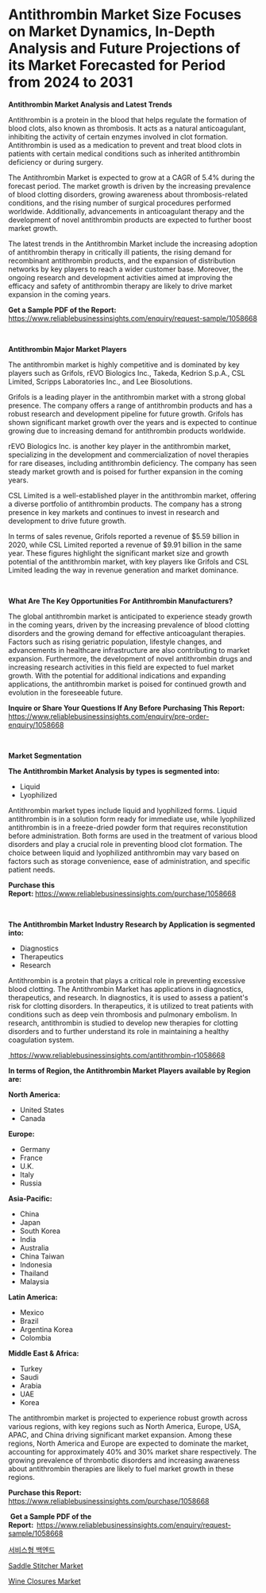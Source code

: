 <p><h1>Antithrombin Market Size Focuses on Market Dynamics, In-Depth Analysis and Future Projections of its Market Forecasted for Period from 2024 to 2031</h1></p><p><strong>Antithrombin Market Analysis and Latest Trends</strong></p>
<p><p>Antithrombin is a protein in the blood that helps regulate the formation of blood clots, also known as thrombosis. It acts as a natural anticoagulant, inhibiting the activity of certain enzymes involved in clot formation. Antithrombin is used as a medication to prevent and treat blood clots in patients with certain medical conditions such as inherited antithrombin deficiency or during surgery.</p><p>The Antithrombin Market is expected to grow at a CAGR of 5.4% during the forecast period. The market growth is driven by the increasing prevalence of blood clotting disorders, growing awareness about thrombosis-related conditions, and the rising number of surgical procedures performed worldwide. Additionally, advancements in anticoagulant therapy and the development of novel antithrombin products are expected to further boost market growth.</p><p>The latest trends in the Antithrombin Market include the increasing adoption of antithrombin therapy in critically ill patients, the rising demand for recombinant antithrombin products, and the expansion of distribution networks by key players to reach a wider customer base. Moreover, the ongoing research and development activities aimed at improving the efficacy and safety of antithrombin therapy are likely to drive market expansion in the coming years.</p></p>
<p><strong>Get a Sample PDF of the Report:&nbsp;</strong> <a href="https://www.reliablebusinessinsights.com/enquiry/request-sample/1058668">https://www.reliablebusinessinsights.com/enquiry/request-sample/1058668</a></p>
<p>&nbsp;</p>
<p><strong>Antithrombin Major Market Players</strong></p>
<p><p>The antithrombin market is highly competitive and is dominated by key players such as Grifols, rEVO Biologics Inc., Takeda, Kedrion S.p.A., CSL Limited, Scripps Laboratories Inc., and Lee Biosolutions. </p><p>Grifols is a leading player in the antithrombin market with a strong global presence. The company offers a range of antithrombin products and has a robust research and development pipeline for future growth. Grifols has shown significant market growth over the years and is expected to continue growing due to increasing demand for antithrombin products worldwide.</p><p>rEVO Biologics Inc. is another key player in the antithrombin market, specializing in the development and commercialization of novel therapies for rare diseases, including antithrombin deficiency. The company has seen steady market growth and is poised for further expansion in the coming years.</p><p>CSL Limited is a well-established player in the antithrombin market, offering a diverse portfolio of antithrombin products. The company has a strong presence in key markets and continues to invest in research and development to drive future growth.</p><p>In terms of sales revenue, Grifols reported a revenue of $5.59 billion in 2020, while CSL Limited reported a revenue of $9.91 billion in the same year. These figures highlight the significant market size and growth potential of the antithrombin market, with key players like Grifols and CSL Limited leading the way in revenue generation and market dominance.</p></p>
<p>&nbsp;</p>
<p><strong>What Are The Key Opportunities For Antithrombin Manufacturers?</strong></p>
<p><p>The global antithrombin market is anticipated to experience steady growth in the coming years, driven by the increasing prevalence of blood clotting disorders and the growing demand for effective anticoagulant therapies. Factors such as rising geriatric population, lifestyle changes, and advancements in healthcare infrastructure are also contributing to market expansion. Furthermore, the development of novel antithrombin drugs and increasing research activities in this field are expected to fuel market growth. With the potential for additional indications and expanding applications, the antithrombin market is poised for continued growth and evolution in the foreseeable future.</p></p>
<p><strong>Inquire or Share Your Questions If Any Before Purchasing This Report:</strong> <a href="https://www.reliablebusinessinsights.com/enquiry/pre-order-enquiry/1058668">https://www.reliablebusinessinsights.com/enquiry/pre-order-enquiry/1058668</a></p>
<p>&nbsp;</p>
<p><strong>Market Segmentation</strong></p>
<p><strong>The Antithrombin Market Analysis by types is segmented into:</strong></p>
<p><ul><li>Liquid</li><li>Lyophilized</li></ul></p>
<p><p>Antithrombin market types include liquid and lyophilized forms. Liquid antithrombin is in a solution form ready for immediate use, while lyophilized antithrombin is in a freeze-dried powder form that requires reconstitution before administration. Both forms are used in the treatment of various blood disorders and play a crucial role in preventing blood clot formation. The choice between liquid and lyophilized antithrombin may vary based on factors such as storage convenience, ease of administration, and specific patient needs.</p></p>
<p><strong>Purchase this Report:&nbsp;</strong><a href="https://www.reliablebusinessinsights.com/purchase/1058668">https://www.reliablebusinessinsights.com/purchase/1058668</a></p>
<p>&nbsp;</p>
<p><strong>The Antithrombin Market Industry Research by Application is segmented into:</strong></p>
<p><ul><li>Diagnostics</li><li>Therapeutics</li><li>Research</li></ul></p>
<p><p>Antithrombin is a protein that plays a critical role in preventing excessive blood clotting. The Antithrombin Market has applications in diagnostics, therapeutics, and research. In diagnostics, it is used to assess a patient's risk for clotting disorders. In therapeutics, it is utilized to treat patients with conditions such as deep vein thrombosis and pulmonary embolism. In research, antithrombin is studied to develop new therapies for clotting disorders and to further understand its role in maintaining a healthy coagulation system.</p></p>
<p><a href="https://www.reliablebusinessinsights.com/antithrombin-r1058668">&nbsp;https://www.reliablebusinessinsights.com/antithrombin-r1058668</a></p>
<p><strong>In terms of Region, the Antithrombin Market Players available by Region are:</strong></p>
<p>
    <p> <strong> North America: </strong>
        <ul>
            <li>United States</li>
            <li>Canada</li>
        </ul>
        </p> 
    <p> <strong> Europe: </strong>
        <ul>
            <li>Germany</li>
            <li>France</li>
            <li>U.K.</li>
            <li>Italy</li>
            <li>Russia</li>
        </ul>
        </p> 
    <p> <strong> Asia-Pacific: </strong>
        <ul>
            <li>China</li>
            <li>Japan</li>
            <li>South Korea</li>
            <li>India</li>
            <li>Australia</li>
            <li>China Taiwan</li>
            <li>Indonesia</li>
            <li>Thailand</li>
            <li>Malaysia</li>
        </ul>
        </p> 
    <p> <strong> Latin America: </strong>
        <ul>
            <li>Mexico</li>
            <li>Brazil</li>
            <li>Argentina Korea</li>
            <li>Colombia</li>
        </ul>
        </p> 
    <p> <strong> Middle East & Africa: </strong>
        <ul>
            <li>Turkey</li>
            <li>Saudi</li>
            <li>Arabia</li>
            <li>UAE</li>
            <li>Korea</li>
        </ul>
    </p>
    </p>
<p><p>The antithrombin market is projected to experience robust growth across various regions, with key regions such as North America, Europe, USA, APAC, and China driving significant market expansion. Among these regions, North America and Europe are expected to dominate the market, accounting for approximately 40% and 30% market share respectively. The growing prevalence of thrombotic disorders and increasing awareness about antithrombin therapies are likely to fuel market growth in these regions.</p></p>
<p><strong>Purchase this Report: </strong><a href="https://www.reliablebusinessinsights.com/purchase/1058668">https://www.reliablebusinessinsights.com/purchase/1058668</a></p>
<p>&nbsp;<strong>Get a Sample PDF of the Report:&nbsp;&nbsp;</strong><a href="https://www.reliablebusinessinsights.com/enquiry/request-sample/1058668">https://www.reliablebusinessinsights.com/enquiry/request-sample/1058668</a></p>
<p><strong></strong></p>
<p><p><a href="https://github.com/nigaleamar09/Market-Research-Report-List-2/blob/main/972951483888.md">서비스형 백엔드</a></p><p><a href="https://medium.com/@susiegibson1945/saddle-stitcher-market-report-by-product-type-1-stitch-2-stitches-3-stitches-4-stitches-others-aad68f8f2c84">Saddle Stitcher Market</a></p><p><a href="https://github.com/maudAbbott7/Market-Research-Report-List-2/blob/main/wine-closures-market.md">Wine Closures Market</a></p></p>